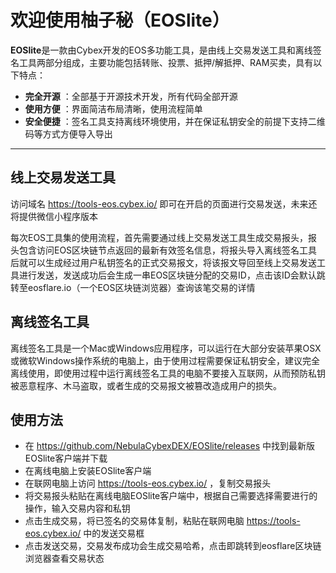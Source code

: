 # 欢迎使用柚子秘（EOSlite）

**EOSlite**是一款由Cybex开发的EOS多功能工具，是由线上交易发送工具和离线签名工具两部分组成，主要功能包括转账、投票、抵押/解抵押、RAM买卖，具有以下特点：
 
- **完全开源** ：全部基于开源技术开发，所有代码全部开源
- **使用方便** ：界面简洁布局清晰，使用流程简单
- **安全便捷** ：签名工具支持离线环境使用，并在保证私钥安全的前提下支持二维码等方式方便导入导出

-------------------

## 线上交易发送工具

访问域名 https://tools-eos.cybex.io/ 即可在开启的页面进行交易发送，未来还将提供微信小程序版本

每次EOS工具集的使用流程，首先需要通过线上交易发送工具生成交易报头，报头包含访问EOS区块链节点返回的最新有效签名信息，将报头导入离线签名工具后就可以生成经过用户私钥签名的正式交易报文，将该报文导回至线上交易发送工具进行发送，发送成功后会生成一串EOS区块链分配的交易ID，点击该ID会默认跳转至eosflare.io（一个EOS区块链浏览器）查询该笔交易的详情

## 离线签名工具

离线签名工具是一个Mac或Windows应用程序，可以运行在大部分安装苹果OSX或微软Windows操作系统的电脑上，由于使用过程需要保证私钥安全，建议完全离线使用，即使用过程中运行离线签名工具的电脑不要接入互联网，从而预防私钥被恶意程序、木马盗取，或者生成的交易报文被篡改造成用户的损失。

## 使用方法
- 在 https://github.com/NebulaCybexDEX/EOSlite/releases 中找到最新版EOSlite客户端并下载
- 在离线电脑上安装EOSlite客户端
- 在联网电脑上访问 https://tools-eos.cybex.io/ ，复制交易报头
- 将交易报头粘贴在离线电脑EOSlite客户端中，根据自己需要选择需要进行的操作，输入交易内容和私钥
- 点击生成交易，将已签名的交易体复制，粘贴在联网电脑 https://tools-eos.cybex.io/ 中的发送交易框
- 点击发送交易，交易发布成功会生成交易哈希，点击即跳转到eosflare区块链浏览器查看交易状态